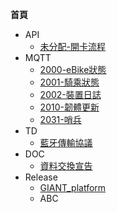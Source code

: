 **首頁**
- API
  - [未分配-開卡流程](api/未分配_開卡流程.md)
- MQTT
  - [2000-eBike狀態](mqtt/2000_eBike狀態.md)
  - [2001-騎乘狀態](mqtt/2001_騎乘狀態.md)
  - [2002-裝置日誌](mqtt/2002_裝置日誌.md)
  - [2010-韌體更新](mqtt/2010_韌體更新.md)
  - [2031-哨兵](mqtt/2031_哨兵.md)
- TD
  - [藍牙傳輸協議](td/藍牙傳輸協議.md)
- DOC
  - [資料交換宣告](doc/資料交換宣告.md)
- Release
  - [GIANT_platform](release/GIANT_platform_PDT_release_note.md)
  - ABC

